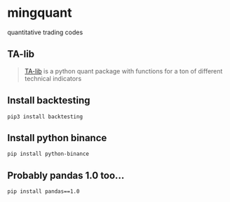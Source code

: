 # mingquant
quantitative trading codes

## TA-lib 

> [TA-lib](http://mrjbq7.github.io/ta-lib/) is a python quant package with functions for a ton of different technical indicators

## Install backtesting

```pip3 install backtesting```

## Install python binance 

```pip install python-binance```

## Probably pandas 1.0 too...

```pip install pandas==1.0```

